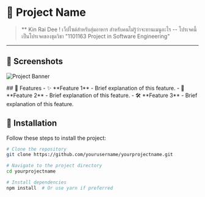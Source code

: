 # 🚀 Project Name

> ** Kin Rai Dee ! เว็ปไซต์สำหรับสุ่มอาหาร สำหรับคนไม่รู้ว่าจะทานเมนูอะไร -- โปรเจคนี้เป็นโปรเจคของชุดวิชา "1101163 Project in Software Engineering" 

---
## 📸 Screenshots
![Project Banner](https://imgur.com/a/AAqQvcN) <!-- Replace with a relevant image or logo -->
<blockquote class="imgur-embed-pub" lang="en" data-id="a/aM2OsSG" data-context="false" ><a href="//imgur.com/a/aM2OsSG"></a></blockquote><script async src="//s.imgur.com/min/embed.js" charset="utf-8"></script>
## 🌟 Features
- ✨ **Feature 1** - Brief explanation of this feature.
- 🚀 **Feature 2** - Brief explanation of this feature.
- 🛠️ **Feature 3** - Brief explanation of this feature.
  

## 🔧 Installation

Follow these steps to install the project:

```bash
# Clone the repository
git clone https://github.com/yourusername/yourprojectname.git

# Navigate to the project directory
cd yourprojectname

# Install dependencies
npm install  # Or use yarn if preferred
